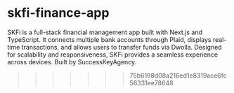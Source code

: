 
# skfi-finance-app
SKFi is a full-stack financial management app built with Next.js and TypeScript. It connects multiple bank accounts through Plaid, displays real-time transactions, and allows users to transfer funds via Dwolla. Designed for scalability and responsiveness, SKFi provides a seamless experience across devices. Built by SuccessKeyAgency.
>>>>>>> 75b6198d08a216ed1e8319ace6fc56331ee78648

